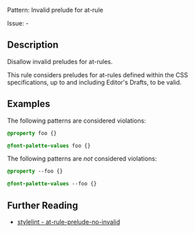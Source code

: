 Pattern: Invalid prelude for at-rule

Issue: -

## Description

Disallow invalid preludes for at-rules.

This rule considers preludes for at-rules defined within the CSS specifications, up to and including Editor's Drafts, to be valid.

## Examples

The following patterns are considered violations:

```css
@property foo {}
```

```css
@font-palette-values foo {}
```

The following patterns are *not* considered violations:

```css
@property --foo {}
```

```css
@font-palette-values --foo {}
```

## Further Reading

* [stylelint - at-rule-prelude-no-invalid](https://stylelint.io/user-guide/rules/at-rule-prelude-no-invalid)